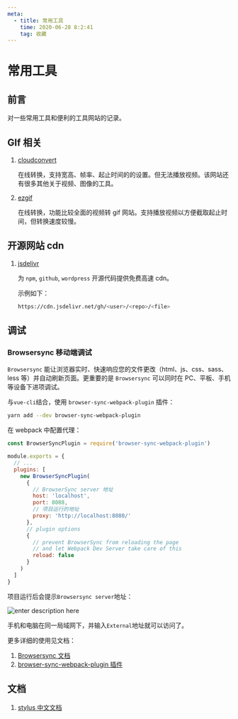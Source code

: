 ```yaml
---
meta:
  - title: 常用工具
    time: 2020-06-28 8:2:41
    tag: 收藏
---
```


# 常用工具

## 前言

对一些常用工具和便利的工具网站的记录。

<!-- more -->

## GIf 相关

1. [cloudconvert](https://cloudconvert.com/mp4-to-gif)

   在线转换，支持宽高、帧率、起止时间的的设置。但无法播放视频。该网站还有很多其他关于视频、图像的工具。

2. [ezgif](https://ezgif.com/video-to-gif)

   在线转换，功能比较全面的视频转 gif 网站。支持播放视频以方便截取起止时间，但转换速度较慢。

## 开源网站 cdn

1. [jsdelivr](http://www.jsdelivr.com)

   为 `npm`, `github`, `wordpress` 开源代码提供免费高速 cdn。

   示例如下：

   ```bash
   https://cdn.jsdelivr.net/gh/<user>/<repo>/<file>
   ```

## 调试

### Browsersync 移动端调试

`Browsersync` 能让浏览器实时、快速响应您的文件更改（html、js、css、sass、less 等）并自动刷新页面。更重要的是 `Browsersync` 可以同时在 PC、平板、手机等设备下进项调试。

与`vue-cli`结合，使用 `browser-sync-webpack-plugin` 插件：

```bash
yarn add --dev browser-sync-webpack-plugin

```

在 webpack 中配置代理：

```js
const BrowserSyncPlugin = require('browser-sync-webpack-plugin')

module.exports = {
  // ...
  plugins: [
    new BrowserSyncPlugin(
      {
        // BrowserSync server 地址
        host: 'localhost',
        port: 8088,
        // 项目运行的地址
        proxy: 'http://localhost:8080/'
      },
      // plugin options
      {
        // prevent BrowserSync from reloading the page
        // and let Webpack Dev Server take care of this
        reload: false
      }
    )
  ]
}
```

项目运行后会提示`Browsersync server`地址：

![enter description here](https://fireli-1256465711.cos.ap-chengdu.myqcloud.com/img/1584062306027.png)

手机和电脑在同一局域网下，并输入`External`地址就可以访问了。

更多详细的使用见文档：

1. [Browsersync 文档](http://www.browsersync.cn/)
2. [browser-sync-webpack-plugin 插件](https://www.npmjs.com/package/browser-sync-webpack-plugin)

## 文档

1. [stylus 中文文档](https://www.zhangxinxu.com/jq/stylus/)
